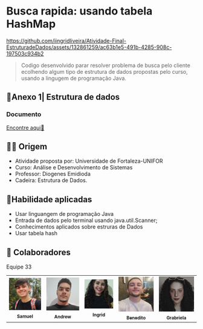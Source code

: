 
# Busca rapida: usando tabela HashMap


https://github.com/iingridliveira/Atividade-Final-EstruturadeDados/assets/132861259/ac63b1e5-491b-4285-908c-197503c934b2






>Codigo desenvolvido parar resolver problema de busca pelo cliente ecolhendo algum tipo de estrutura de dados propostas pelo curso,
>usando a lingugem de programação  Java.

## 📄Anexo 1| Estrutura de dados

<h3>Documento</h3>
<a href="https://drive.google.com/file/d/1VDeij08L65CxKWorbWdkZAiC_Be3dQ6T/view?usp=sharing">Encontre aqui📄</a>

## 👩‍💻 Origem


- Atividade proposta por:  Universidade de Fortaleza-UNIFOR
- Curso: Análise e Desenvolvimento de Sistemas
- Professor: Diogenes Emidioda
- Cadeira: Estrutura de Dados.
  



## 🚀Habilidade aplicadas


- Usar linguangem de programação Java
- Entrada de dados pelo terminal usando java.util.Scanner;
- Conhecimentos aplicados sobre estruras de Dados
- Usar tabela hash


## 🤝 Colaboradores

Equipe 33

<table>
  <tr>
    <td align="center">
      <a href="#" title="defina o titulo do link">
        <img src="muca.png"/><br>
        <sub>
          <b>Samuel</b>
        </sub>
      </a>
    </td>
     <td align="center">
      <a href="#" title="defina o titulo do link">
        <img src="drew.jpg"/><br>
        <sub>
          <b>Andrew</b>
        </sub>
      </a>
    </td>
     <td align="center">
      <a href="#" title="defina o titulo do link">
        <img src="eu.jpg"/><br>
        <sub>
          <b>Ingrid</b>
        </sub>
      </a>
    </td>
 <td align="center">
      <a href="#" title="defina o titulo do link">
        <img src="beneh.png"/><br>
        <sub>
          <b>Benedito</b>
        </sub>
      </a>
    </td>
 <td align="center">
      <a href="#" title="defina o titulo do link">
        <img src="gabi.jpg"/><br>
        <sub>
          <b>Grabriela</b>
        </sub>
      </a>
    </td>
  </tr>
</table>

